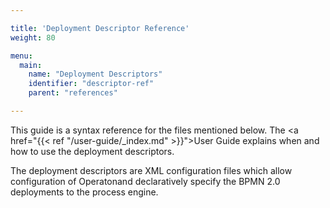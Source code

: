```yaml
---

title: 'Deployment Descriptor Reference'
weight: 80

menu:
  main:
    name: "Deployment Descriptors"
    identifier: "descriptor-ref"
    parent: "references"

---
```


This guide is a syntax reference for the files mentioned below. The <a href="{{< ref "/user-guide/_index.md" >}}">User Guide</a> explains when and how to use the deployment descriptors.

The deployment descriptors are XML configuration files which allow configuration of Operatonand declaratively specify the BPMN 2.0 deployments to the process engine.
